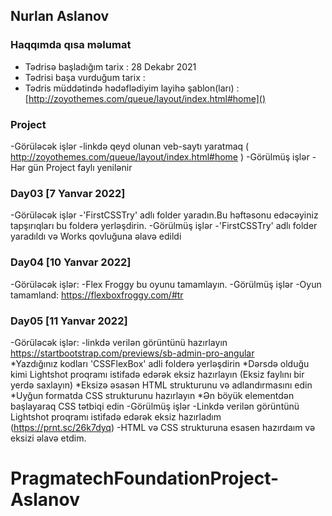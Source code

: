 ## Nurlan Aslanov

### Haqqımda qısa məlumat
- Tədrisə başladığım tarix : 28 Dekabr 2021
- Tədrisi başa vurduğum tarix : 
- Tədris müddətində hədəflədiyim layihə şablon(ları) :[http://zoyothemes.com/queue/layout/index.html#home]()

### Project
-Görüləcək işlər
-linkdə qeyd olunan veb-saytı yaratmaq ( http://zoyothemes.com/queue/layout/index.html#home )
-Görülmüş işlər
-Hər gün Project faylı yenilənir 


###  Day03 [7 Yanvar 2022]
-Görüləcək işlər
-'FirstCSSTry' adlı folder yaradın.Bu həftəsonu edəcəyiniz tapşırıqları bu folderə yerləşdirin.
-Görülmüş işlər
-'FirstCSSTry' adlı folder yaradıldı və Works qovluğuna əlavə edildi


###  Day04 [10 Yanvar 2022]
-Görüləcək işlər:
-Flex Froggy bu oyunu tamamlayın.
-Görülmüş işlər
-Oyun tamamland: https://flexboxfroggy.com/#tr

### Day05 [11 Yanvar 2022]
-Görüləcək işlər:
-linkdə verilən görüntünü hazırlayın https://startbootstrap.com/previews/sb-admin-pro-angular   
    *Yazdığınız kodları 'CSSFlexBox' adli folderə yerləşdirin
    *Dərsdə olduğu kimi Lightshot proqramı istifadə edərək eksiz hazırlayın (Eksiz faylını bir yerdə saxlayın)
    *Eksizə əsasən HTML strukturunu və adlandırmasını edin
    *Uyğun formatda CSS strukturunu hazırlayın
    *Ən böyük elementdən başlayaraq CSS tətbiqi edin
-Görülmüş işlər
-Linkdə verilən görüntünü  Lightshot proqramı istifadə edərək eksiz hazırladım (https://prnt.sc/26k7dyq)
-HTML və CSS strukturuna esasen hazırdaım və eksizi əlavə etdim.

# PragmatechFoundationProject-Aslanov
